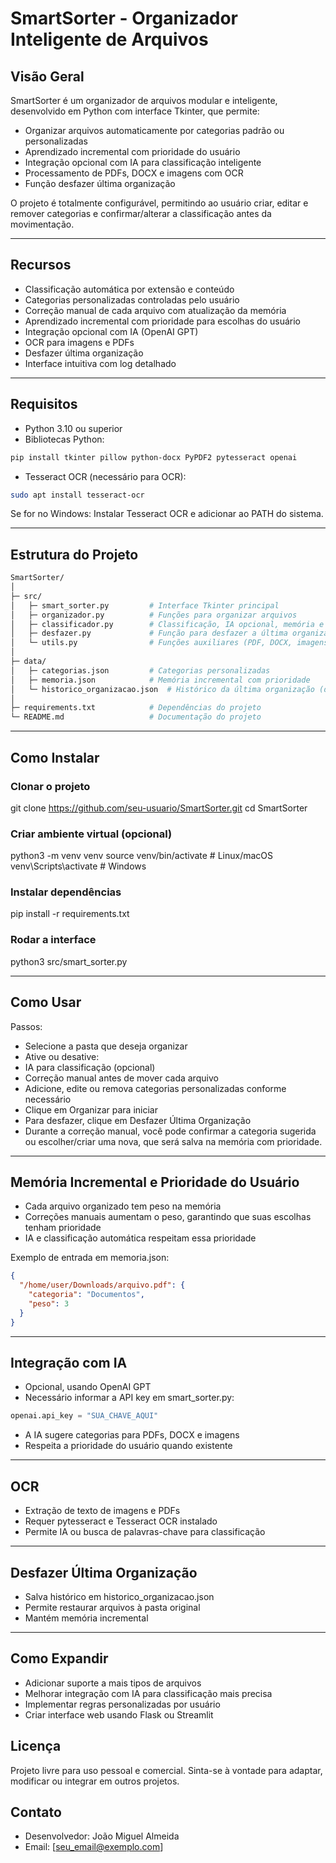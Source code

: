 # SmartSorter - Organizador Inteligente de Arquivos

## Visão Geral

SmartSorter é um organizador de arquivos modular e inteligente, desenvolvido em Python com interface Tkinter, que permite:

- Organizar arquivos automaticamente por categorias padrão ou personalizadas
- Aprendizado incremental com prioridade do usuário
- Integração opcional com IA para classificação inteligente
- Processamento de PDFs, DOCX e imagens com OCR
- Função desfazer última organização

O projeto é totalmente configurável, permitindo ao usuário criar, editar e remover categorias e confirmar/alterar a classificação antes da movimentação.

---

## Recursos

- Classificação automática por extensão e conteúdo
- Categorias personalizadas controladas pelo usuário
- Correção manual de cada arquivo com atualização da memória
- Aprendizado incremental com prioridade para escolhas do usuário
- Integração opcional com IA (OpenAI GPT)
- OCR para imagens e PDFs
- Desfazer última organização
- Interface intuitiva com log detalhado

---

## Requisitos

- Python 3.10 ou superior
- Bibliotecas Python:

```bash
pip install tkinter pillow python-docx PyPDF2 pytesseract openai
```

- Tesseract OCR (necessário para OCR):

```bash
sudo apt install tesseract-ocr
```

Se for no Windows: Instalar Tesseract OCR e adicionar ao PATH do sistema.

---

## Estrutura do Projeto

```bash
SmartSorter/
│
├─ src/
│   ├─ smart_sorter.py         # Interface Tkinter principal
│   ├─ organizador.py          # Funções para organizar arquivos
│   ├─ classificador.py        # Classificação, IA opcional, memória e prioridade
│   ├─ desfazer.py             # Função para desfazer a última organização
│   └─ utils.py                # Funções auxiliares (PDF, DOCX, imagens, OCR)
│
├─ data/
│   ├─ categorias.json         # Categorias personalizadas
│   ├─ memoria.json            # Memória incremental com prioridade
│   └─ historico_organizacao.json  # Histórico da última organização (desfazer)
│
├─ requirements.txt            # Dependências do projeto
└─ README.md                   # Documentação do projeto
```
---

## Como Instalar

### Clonar o projeto
git clone https://github.com/seu-usuario/SmartSorter.git
cd SmartSorter

### Criar ambiente virtual (opcional)
python3 -m venv venv
source venv/bin/activate  # Linux/macOS
venv\Scripts\activate     # Windows

### Instalar dependências
pip install -r requirements.txt

### Rodar a interface
python3 src/smart_sorter.py

---

## Como Usar

Passos:

- Selecione a pasta que deseja organizar
- Ative ou desative:
- IA para classificação (opcional)
- Correção manual antes de mover cada arquivo
- Adicione, edite ou remova categorias personalizadas conforme necessário
- Clique em Organizar para iniciar
- Para desfazer, clique em Desfazer Última Organização
- Durante a correção manual, você pode confirmar a categoria sugerida ou escolher/criar uma nova, que será salva na memória com prioridade.

---

## Memória Incremental e Prioridade do Usuário

- Cada arquivo organizado tem peso na memória
- Correções manuais aumentam o peso, garantindo que suas escolhas tenham prioridade
- IA e classificação automática respeitam essa prioridade

Exemplo de entrada em memoria.json:

```json
{
  "/home/user/Downloads/arquivo.pdf": {
    "categoria": "Documentos",
    "peso": 3
  }
}

```

---

## Integração com IA

- Opcional, usando OpenAI GPT
- Necessário informar a API key em smart_sorter.py:

```python
openai.api_key = "SUA_CHAVE_AQUI"
```

- A IA sugere categorias para PDFs, DOCX e imagens
- Respeita a prioridade do usuário quando existente

--- 

## OCR

- Extração de texto de imagens e PDFs
- Requer pytesseract e Tesseract OCR instalado
- Permite IA ou busca de palavras-chave para classificação

---

## Desfazer Última Organização

- Salva histórico em historico_organizacao.json
- Permite restaurar arquivos à pasta original
- Mantém memória incremental

---

## Como Expandir

- Adicionar suporte a mais tipos de arquivos
- Melhorar integração com IA para classificação mais precisa
- Implementar regras personalizadas por usuário
- Criar interface web usando Flask ou Streamlit

## Licença

Projeto livre para uso pessoal e comercial. Sinta-se à vontade para adaptar, modificar ou integrar em outros projetos.

## Contato

- Desenvolvedor: João Miguel Almeida
- Email: [seu_email@exemplo.com]

